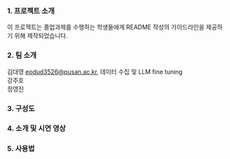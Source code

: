 ### 1. 프로젝트 소개
이 프로젝트는 졸업과제를 수행하는 학생들에게 README 작성의 가이드라인을 제공하기 위해 제작되었습니다.

### 2. 팀 소개
김대영 eodud3526@pusan.ac.kr, 데이터 수집 및 LLM fine tuning  
강주호  
정영진   

### 3. 구성도

### 4. 소개 및 시연 영상

### 5. 사용법
